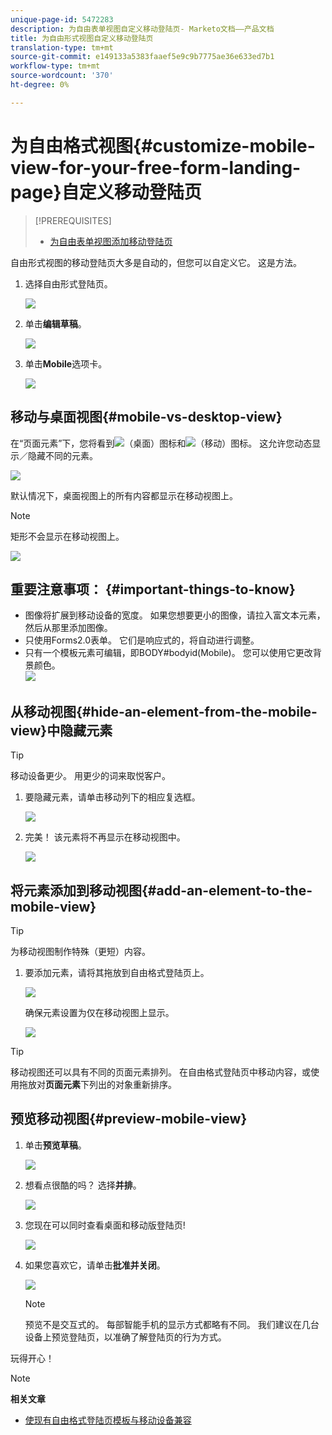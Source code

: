 ```yaml
---
unique-page-id: 5472283
description: 为自由表单视图自定义移动登陆页- Marketo文档——产品文档
title: 为自由形式视图自定义移动登陆页
translation-type: tm+mt
source-git-commit: e149133a5383faaef5e9c9b7775ae36e633ed7b1
workflow-type: tm+mt
source-wordcount: '370'
ht-degree: 0%

---
```



# 为自由格式视图{#customize-mobile-view-for-your-free-form-landing-page}自定义移动登陆页

>[!PREREQUISITES]
>
>* [为自由表单视图添加移动登陆页](add-a-mobile-view-for-your-free-form-landing-page.md)

>



自由形式视图的移动登陆页大多是自动的，但您可以自定义它。 这是方法。

1. 选择自由形式登陆页。

   ![](assets/selectlandingapge.jpg)

1. 单击&#x200B;**编辑草稿**。

   ![](assets/image2015-1-22-18-3a33-3a12.png)

1. 单击&#x200B;**Mobile**&#x200B;选项卡。

   ![](assets/image2015-1-22-18-3a31-3a40.png)

## 移动与桌面视图{#mobile-vs-desktop-view}

在“页面元素”下，您将看到![](assets/image2015-1-22-18-3a39-3a53.png)（桌面）图标和![](assets/image2015-1-22-18-3a40-3a31.png)（移动）图标。 这允许您动态显示／隐藏不同的元素。

![](assets/image2015-5-21-15-3a9-3a34.png)

默认情况下，桌面视图上的所有内容都显示在移动视图上。

>[!NOTE]
>
>矩形不会显示在移动视图上。

![](assets/image2015-5-21-15-3a12-3a2.png)

## 重要注意事项： {#important-things-to-know}

* 图像将扩展到移动设备的宽度。 如果您想要更小的图像，请拉入富文本元素，然后从那里添加图像。
* 只使用Forms2.0表单。 它们是响应式的，将自动进行调整。
* 只有一个模板元素可编辑，即BODY#bodyid(Mobile)。 您可以使用它更改背景颜色。\
   ![](assets/image2015-5-21-15-3a15-3a47.png)

## 从移动视图{#hide-an-element-from-the-mobile-view}中隐藏元素

>[!TIP]
>
>移动设备更少。 用更少的词来取悦客户。

1. 要隐藏元素，请单击移动列下的相应复选框。

   ![](assets/image2015-5-21-15-3a28-3a17.png)

1. 完美！ 该元素将不再显示在移动视图中。

   ![](assets/image2015-5-21-15-3a30-3a17.png)

## 将元素添加到移动视图{#add-an-element-to-the-mobile-view}

>[!TIP]
>
>为移动视图制作特殊（更短）内容。

1. 要添加元素，请将其拖放到自由格式登陆页上。

   ![](assets/image2015-5-21-15-3a32-3a22.png)

   确保元素设置为仅在移动视图上显示。

   ![](assets/image2015-5-21-15-3a35-3a29.png)

>[!TIP]
>
>移动视图还可以具有不同的页面元素排列。 在自由格式登陆页中移动内容，或使用拖放对&#x200B;**页面元素**&#x200B;下列出的对象重新排序。

## 预览移动视图{#preview-mobile-view}

1. 单击&#x200B;**预览草稿**。

   ![](assets/image2015-5-21-15-3a36-3a35.png)

1. 想看点很酷的吗？ 选择&#x200B;**并排**。

   ![](assets/image2015-1-22-20-3a2-3a15.png)

1. 您现在可以同时查看桌面和移动版登陆页!

   ![](assets/image2015-1-22-20-3a3-3a22.png)

1. 如果您喜欢它，请单击&#x200B;**批准并关闭**。

   ![](assets/image2015-1-22-20-3a5-3a36.png)

   >[!NOTE]
   >
   >预览不是交互式的。 每部智能手机的显示方式都略有不同。 我们建议在几台设备上预览登陆页，以准确了解登陆页的行为方式。

玩得开心！

>[!NOTE]
>
>**相关文章**
>
>* [使现有自由格式登陆页模板与移动设备兼容](../../../../product-docs/demand-generation/landing-pages/landing-page-templates/make-an-existing-free-form-landing-page-template-mobile-compatible.md)

>



